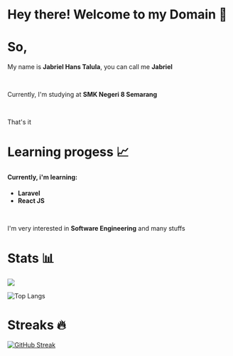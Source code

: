 # Hey there! Welcome to my Domain 🫡

<h1>So,</h1>

<p> My name is <strong>Jabriel Hans Talula</strong>, you can call me <strong>Jabriel</strong> </p>
<br>
<p> Currently, I'm studying at <strong>SMK Negeri 8 Semarang</strong> </p>
<br>
<p> That's it </p>

# Learning progess 📈

<h4>Currently, i'm learning:</h4>
<ul>
  <li><strong>Laravel</strong></li>
  <li><strong>React JS</strong></li>
</ul>
<br>
<p>I'm very interested in <strong>Software Engineering</strong> and many stuffs</p>

# Stats 📊

<picture>
  <source
    srcset="https://github-readme-stats.vercel.app/api?username=jirbthagoras&show_icons=true&theme=radical"
    media="(prefers-color-scheme: dark)"
  />
  <source
    srcset="https://github-readme-stats.vercel.app/api?username=jirbthagoras&show_icons=true"
    media="(prefers-color-scheme: light), (prefers-color-scheme: no-preference)"
  />
  <img src="https://github-readme-stats.vercel.app/api?username=jirbthagoras&show_icons=true" />
</picture>

![Top Langs](https://github-readme-stats.vercel.app/api/top-langs/?username=jirbthagoras&layout=compact&theme=radical)

# Streaks 🔥

<a href="https://git.io/streak-stats"><img src="https://streak-stats.demolab.com?user=jirbthagoras&theme=radical&card_width=490" alt="GitHub Streak" /></a>
